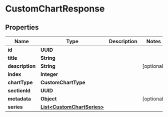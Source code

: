 

# CustomChartResponse


## Properties

| Name | Type | Description | Notes |
|------------ | ------------- | ------------- | -------------|
|**id** | **UUID** |  |  |
|**title** | **String** |  |  |
|**description** | **String** |  |  [optional] |
|**index** | **Integer** |  |  |
|**chartType** | **CustomChartType** |  |  |
|**sectionId** | **UUID** |  |  |
|**metadata** | **Object** |  |  [optional] |
|**series** | [**List&lt;CustomChartSeries&gt;**](CustomChartSeries.md) |  |  |



